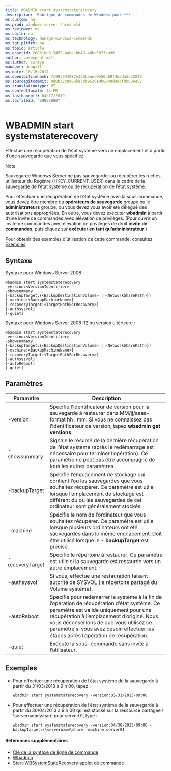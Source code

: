 ```yaml
---
title: WBADMIN start systemstaterecovery
description: 'Rubrique de commandes de Windows pour ***- '
ms.custom: na
ms.prod: windows-server-threshold
ms.reviewer: na
ms.suite: na
ms.technology: manage-windows-commands
ms.tgt_pltfrm: na
ms.topic: article
ms.assetid: 208b1be9-3452-4aba-bb49-46bc587fca96
author: coreyp-at-msft
ms.author: coreyp
manager: dongill
ms.date: 10/16/2017
ms.openlocfilehash: 7c99a934987e320baaec0e56c69f36eda5a32819
ms.sourcegitcommit: 0d0b32c8986ba7db9536e0b8648d4ddf9b03e452
ms.translationtype: MT
ms.contentlocale: fr-FR
ms.lasthandoff: 04/17/2019
ms.locfileid: "59852680"
---
```

# <a name="wbadmin-start-systemstaterecovery"></a>WBADMIN start systemstaterecovery



Effectue une récupération de l’état système vers un emplacement et à partir d’une sauvegarde que vous spécifiez.

> [!NOTE]
> Sauvegarde Windows Server ne pas sauvegarder ou récupérer les ruches utilisateur du Registre (HKEY_CURRENT_USER) dans le cadre de la sauvegarde de l’état système ou de récupération de l’état système.

Pour effectuer une récupération de l’état système avec la sous-commande, vous devez être membre du **opérateurs de sauvegarde** groupe ou le **administrateurs** groupe, ou vous devez vous avoir été délégué des autorisations appropriées. En outre, vous devez exécuter **wbadmin** à partir d’une invite de commandes avec élévation de privilèges. (Pour ouvrir un invite de commandes avec élévation de privilèges de droit **invite de commandes**, puis cliquez sur **exécuter en tant qu’administrateur**.)

Pour obtenir des exemples d’utilisation de cette commande, consultez [Exemples](#BKMK_examples).

## <a name="syntax"></a>Syntaxe

Syntaxe pour Windows Server 2008 :
```
wbadmin start systemstaterecovery
-version:<VersionIdentifier>
-showsummary
[-backupTarget:{<BackupDestinationVolume> | <NetworkSharePath>}]
[-machine:<BackupMachineName>]
[-recoveryTarget:<TargetPathForRecovery>]
[-authsysvol]
[-quiet]
```
Syntaxe pour Windows Server 2008 R2 ou version ultérieure :
```
wbadmin start systemstaterecovery
-version:<VersionIdentifier>
-showsummary
[-backupTarget:{<BackupDestinationVolume> | <NetworkSharePath>}]
[-machine:<BackupMachineName>]
[-recoveryTarget:<TargetPathForRecovery>]
[-authsysvol]
[-autoReboot]
[-quiet]
```

## <a name="parameters"></a>Paramètres

|Paramètre|Description|
|---------|-----------|
|-version|Spécifie l’identificateur de version pour la sauvegarde à restaurer dans MM/jj/aaaa-format hh : mm. Si vous ne connaissez pas l’identificateur de version, tapez **wbadmin get versions**.|
|-showsummary|Signale le résumé de la dernière récupération de l’état système (après le redémarrage est nécessaire pour terminer l’opération). Ce paramètre ne peut pas être accompagné de tous les autres paramètres.|
|-backupTarget|Spécifie l’emplacement de stockage qui contient l’ou les sauvegardes que vous souhaitez récupérer. Ce paramètre est utile lorsque l’emplacement de stockage est différent du où les sauvegardes de cet ordinateur sont généralement stockés.|
|-machine|Spécifie le nom de l’ordinateur que vous souhaitez récupérer. Ce paramètre est utile lorsque plusieurs ordinateurs ont été sauvegardés dans le même emplacement. Doit être utilisé lorsque le **- backupTarget** est précisé.|
|-recoveryTarget|Spécifie le répertoire à restaurer. Ce paramètre est utile si la sauvegarde est restaurée vers un autre emplacement.|
|-authsysvol|Si vous, effectue une restauration faisant autorité de SYSVOL (le répertoire partagé du Volume système).|
|-autoReboot|Spécifie pour redémarrer le système à la fin de l’opération de récupération d’état système. Ce paramètre est valide uniquement pour une récupération à l’emplacement d’origine. Nous vous déconseillons de que vous utilisez ce paramètre si vous avez besoin effectuer les étapes après l’opération de récupération.|
|-quiet|Exécute la sous-commande sans invite à l’utilisateur.|

## <a name="BKMK_examples"></a>Exemples

-   Pour effectuer une récupération de l’état système de la sauvegarde à partir du 31/03/2013 à 9 h 00, tapez :  
    ```
    wbadmin start systemstaterecovery -version:03/31/2013-09:00
    ```  
-   Pour effectuer une récupération de l’état système de la sauvegarde à partir du 30/04/2013 à 9 h 00 qui est stocké sur la ressource partagée \\ \\servername\share pour server01, type :  
    ```
    wbadmin start systemstaterecovery -version:04/30/2013-09:00 -backupTarget:\\servername\share -machine:server01
    ```

#### <a name="additional-references"></a>Références supplémentaires

-   [Clé de la syntaxe de ligne de commande](command-line-syntax-key.md)
-   [Wbadmin](wbadmin.md)
-   [Start-WBSystemStateRecovery](https://technet.microsoft.com/library/jj902449.aspx) applet de commande